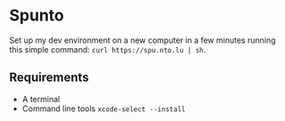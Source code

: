 # Spunto

Set up my dev environment on a new computer in a few minutes running this simple command:
`curl https://spu.nto.lu | sh`.

## Requirements

- A terminal
- Command line tools `xcode-select --install`
